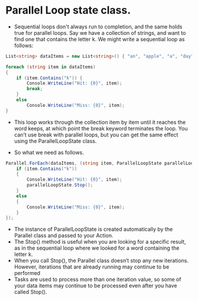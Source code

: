 # Parallel Loop state class. 

- Sequential loops don't always run to completion, and the same holds true for parallel loops. Say we have a collection of strings, and want to find one that contains the letter k. We might write a sequential loop as follows:

```cs
List<string> dataItems = new List<string>() { "an", "apple", "a", "day", "keeps", "the", "doctor", "away" };

foreach (string item in dataItems) 
{
    if (item.Contains("k")) { 
        Console.WriteLine("Hit: {0}", item);
        break;
    } 
    else 
        Console.WriteLine("Miss: {0}", item);    
}
```
- This loop works through the collection item by item until it reaches the word keeps, at which point the break keyword terminates the loop. You can’t use break with parallel loops, but you can get the same effect using the ParallelLoopState class.

- So what we need as follows.

```cs
Parallel.ForEach(dataItems, (string item, ParallelLoopState parallelLoopState) => {
    if (item.Contains("k"))
    {
        Console.WriteLine("Hit: {0}", item);
        parallelLoopState.Stop();
    }
    else
    {
        Console.WriteLine("Miss: {0}", item);
    }
});
```

- The instance of ParallelLoopState is created automatically by the Parallel class and passed to your Action.
- The Stop() method is useful when you are looking for a specific result, as in the sequential loop where we looked for a word containing the letter k. 
- When you call Stop(), the Parallel class doesn’t stop any new iterations. However, iterations that are already running may continue to be performed
- Tasks are used to process more than one iteration value, so some of your data items may continue to be processed even after you have called Stop().